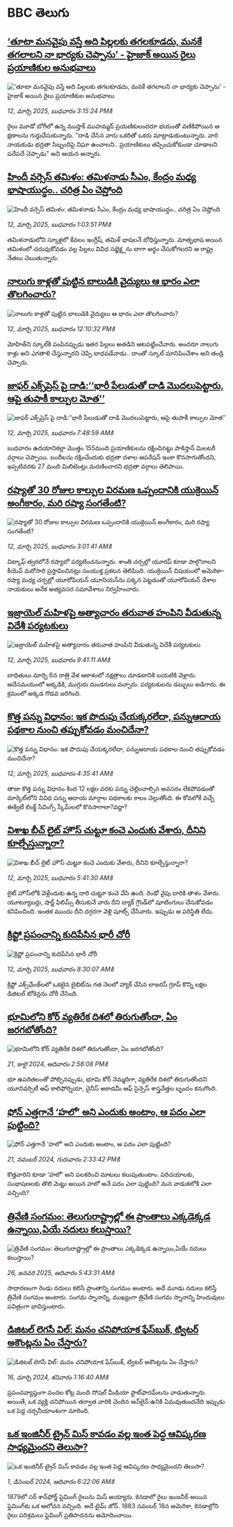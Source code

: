 # BBC తెలుగు## [‘తూటా మనవైపు వస్తే అది పిల్లలకు తగలకూడదు, మనకే తగలాలని నా భార్యకు చెప్పాను’ - హైజాక్ అయిన రైలు ప్రయాణికుల అనుభవాలు](https://www.bbc.com/telugu/articles/c3w17wv78y7o?at_campaign=githubrss)![‘తూటా మనవైపు వస్తే అది పిల్లలకు తగలకూడదు, మనకే తగలాలని నా భార్యకు చెప్పాను’ - హైజాక్ అయిన రైలు ప్రయాణికుల అనుభవాలు](https://ichef.bbci.co.uk/ace/standard/240/cpsprodpb/67f5/live/d129d8c0-ff4d-11ef-a8b1-950887ddc6e5.jpg)_12, మార్చి 2025, బుధవారం 3:15:24 PMకి_రైలు మూడో బోగీలో ఉన్న ముష్తాక్ ముహమ్మద్ ప్రయణికులందరూ భయంతో వణికిపోయిన ఆ క్షణాలను గుర్తుచేసుకున్నారు.
"దాడి చేసిన వారు ఒకరితో ఒకరు మాట్లాడుకుంటున్నారు. వారి నాయకుడు భద్రతా సిబ్బందిపై నిఘా ఉంచాలని.. ప్రయాణికులు తప్పించుకోకుండా చూడాలని పదేపదే చెప్పాడు" అని ఆయన అన్నారు.## [హిందీ వర్సెస్ తమిళం: తమిళనాడు సీఎం, కేంద్రం మధ్య భాషాయుద్ధం.. చరిత్ర ఏం చెప్తోంది](https://www.bbc.com/telugu/articles/ce8vqrmzme9o?at_campaign=githubrss)![హిందీ వర్సెస్ తమిళం: తమిళనాడు సీఎం, కేంద్రం మధ్య భాషాయుద్ధం.. చరిత్ర ఏం చెప్తోంది](https://ichef.bbci.co.uk/ace/standard/240/cpsprodpb/2285/live/fa6a0cc0-ff2d-11ef-a8b1-950887ddc6e5.jpg)_12, మార్చి 2025, బుధవారం 1:03:51 PMకి_తమిళనాడులోని స్కూళ్లలో కేవలం ఇంగ్లీష్, తమిళ్ భాషలనే బోధిస్తున్నారు. మాతృభాష అయిన తమిళంలో చదువుకోవడం వల్ల పిల్లలు వివిధ సబ్జెక్ట్లను బాగా అర్థం చేసుకోగలరని ఆ రాష్ట్ర నేతలు చెబుతున్నారు.## [నాలుగు కాళ్లతో పుట్టిన బాలుడికి వైద్యులు ఆ భారం ఎలా తొలగించారు?](https://www.bbc.com/telugu/articles/c8j0w4y9vx8o?at_campaign=githubrss)![నాలుగు కాళ్లతో పుట్టిన బాలుడికి వైద్యులు ఆ భారం ఎలా తొలగించారు?](https://ichef.bbci.co.uk/ace/standard/240/cpsprodpb/5ff7/live/48b71360-ff32-11ef-8bc4-0f1da5ca8de4.png)_12, మార్చి 2025, బుధవారం 12:10:32 PMకి_మోహిత్‌ని స్కూల్‌కి పంపినప్పుడు ఇతర పిల్లలు అతడిని ఆటపట్టించేవారు. అందరూ నాలుగు కాళ్లు అని  ఎగతాళి చేస్తున్నారని చెప్పి బాధపడేవాడు.. దాంతో స్కూల్ మానిపించేశాం అని తండ్రి చెప్పారు.## [జాఫర్ ఎక్స్‌ప్రెస్ పై దాడి:‘‘భారీ పేలుడుతో దాడి మొదలుపెట్టారు, ఆపై తుపాకీ కాల్పుల మోత’’](https://www.bbc.com/telugu/articles/cz618v20v8xo?at_campaign=githubrss)![జాఫర్ ఎక్స్‌ప్రెస్ పై దాడి:‘‘భారీ పేలుడుతో దాడి మొదలుపెట్టారు, ఆపై తుపాకీ కాల్పుల మోత’’](https://ichef.bbci.co.uk/ace/standard/240/cpsprodpb/7849/live/a6337dd0-ff00-11ef-a8b1-950887ddc6e5.jpg)_12, మార్చి 2025, బుధవారం 7:48:59 AMకి_బుధవారం ఉదయానికల్లా మొత్తం 155మంది ప్రయాణికులను రక్షించినట్టు పాకిస్తాన్ మిలటరీ వర్గాలు చెప్పాయి. బందీలను రక్షించేందుకు భద్రతా దళాల ఆపరేషన్ ఇంకా కొనసాగుతోందని, ఇప్పటివరకు 27 మంది మిలిటెంట్లు మరణించారని భద్రతా వర్గాలు తెలిపాయి.## [రష్యాతో 30 రోజుల కాల్పుల విరమణ ఒప్పందానికి యుక్రెయిన్ అంగీకారం, మరి రష్యా సంగతేంటి?](https://www.bbc.com/telugu/articles/cp8v4pnn64ro?at_campaign=githubrss)![రష్యాతో 30 రోజుల కాల్పుల విరమణ ఒప్పందానికి యుక్రెయిన్ అంగీకారం, మరి రష్యా సంగతేంటి?](https://ichef.bbci.co.uk/ace/standard/240/cpsprodpb/56f4/live/a3ac4aa0-fee8-11ef-b50e-9d086302645f.jpg)_12, మార్చి 2025, బుధవారం 3:01:41 AMకి_విట్కాఫ్ త్వరలోనే రష్యాలో పర్యటించనున్నారు. శాంతి చర్చల్లో యూరప్ కూడా పాల్గొనాలని కీయెవ్ మరోసారి ప్రస్తావించినట్లు సంయుక్త ప్రకటన తెలిపింది.
యుక్రెయిన్ విషయంలో అమెరికా- రష్యా మధ్య చర్చల్లో యూరోపియన్ యూనియన్‌ను పక్కన పెట్టడంతో యూరోపియన్ దేశాల నాయకులు అనేక అత్యవసర సమావేశాలు నిర్వహించారు.## [ఇజ్రాయెల్ మహిళపై అత్యాచారం తరువాత హంపిని వీడుతున్న విదేశీ పర్యటకులు](https://www.bbc.com/telugu/articles/c5y092yj5jyo?at_campaign=githubrss)![ఇజ్రాయెల్ మహిళపై అత్యాచారం తరువాత హంపిని వీడుతున్న విదేశీ పర్యటకులు](https://ichef.bbci.co.uk/ace/standard/240/cpsprodpb/bc71/live/5a181f50-fe6f-11ef-a8b1-950887ddc6e5.jpg)_12, మార్చి 2025, బుధవారం 9:41:11 AMకి_బాధితులు మార్చి 6న రాత్రి వేళ ఆకాశంలో నక్షత్రాలు చూడటానికి బయటికి వెళ్లారు. అదేసమయంలో అక్కడికి, ముగ్గురు దుండగులు వచ్చారు. పర్యటకులను డబ్బులు అడిగారు. ఈ క్రమంలో అక్కడ గొడవ జరిగింది.## [కొత్త పన్ను విధానం: ఇక పొదుపు చేయక్కరలేదా, పన్నుఆదాయ పథకాల నుంచి తప్పుకోవడం మంచిదేనా?](https://www.bbc.com/telugu/articles/cj679yj755lo?at_campaign=githubrss)![కొత్త పన్ను విధానం: ఇక పొదుపు చేయక్కరలేదా, పన్నుఆదాయ పథకాల నుంచి తప్పుకోవడం మంచిదేనా?](https://ichef.bbci.co.uk/ace/standard/240/cpsprodpb/6f0f/live/4c9df550-fe94-11ef-8c3d-b7dcc7510cb1.jpg)_12, మార్చి 2025, బుధవారం 4:35:41 AMకి_తాజా కొత్త పన్ను విధానం కింద 12 లక్షల వరకు పన్ను చెల్లించాల్సిన అవసరం లేకపోవడంతో  మార్కెట్‌లోని వివిధ పన్ను ఆదాయ మార్గాల పథకాలకు కాలం చెల్లుతోంది. ఈ కోవలోకే వచ్చే ఈక్విటీ లింక్డ్ సేవింగ్స్ స్కీమ్‌లలో కొనసాగాలా?వద్దా?## [విశాఖ బీచ్‌ లైట్ హౌస్‌ చుట్టూ కంచె ఎందుకు వేశారు, దీనిని కూల్చేస్తున్నారా?](https://www.bbc.com/telugu/articles/cz61833glqno?at_campaign=githubrss)![విశాఖ బీచ్‌ లైట్ హౌస్‌ చుట్టూ కంచె ఎందుకు వేశారు, దీనిని కూల్చేస్తున్నారా?](https://ichef.bbci.co.uk/ace/standard/240/cpsprodpb/0404/live/a45f64a0-ff01-11ef-a778-21d7533a3ee3.jpg)_12, మార్చి 2025, బుధవారం 5:41:30 AMకి_లైట్ హౌస్‌లోకి వెళ్లేందుకు ఉన్న దారి చుట్టూ కంచె వేసి ఉంది. రెండో వైపు దారికి తాళం వేశారు. యూట్యూబర్లు, షార్ట్ ఫిలిమ్స్ తీసుకునే వారు దీని బ్యాక్ గ్రౌండ్‌లో షూటింగులు చేసుకోవడం కనిపించింది. ఇంతక ముందు దీని దగ్గరగా వెళ్లి షూట్స్ చేసేవారు. ఇప్పుడు ఆ పరిస్థితి లేదు.## [క్రిప్టో ప్రపంచాన్ని కుదిపేసిన భారీ చోరీ](https://www.bbc.com/telugu/articles/czrnkzymz54o?at_campaign=githubrss)![క్రిప్టో ప్రపంచాన్ని కుదిపేసిన భారీ చోరీ](https://ichef.bbci.co.uk/ace/standard/240/cpsprodpb/2286/live/0722c0e0-ff1c-11ef-9bbb-990251caec62.jpg)_12, మార్చి 2025, బుధవారం 8:30:07 AMకి_క్రిప్టో ఎక్స్‌ఛేంజ్‌లలో ఒకటైన  బైబిట్‌ను గత నెలలో హ్యాక్ చేసిన  లాజరస్ గ్రూప్ కొన్ని లక్షల డిజిటల్ టోకెన్లను చోరీ చేసింది.## [భూమిలోని కోర్ వ్యతిరేక దిశలో తిరుగుతోందా, ఏం జరగబోతోంది?](https://www.bbc.com/telugu/articles/crgr7rnd7g4o?at_campaign=githubrss)![భూమిలోని కోర్ వ్యతిరేక దిశలో తిరుగుతోందా, ఏం జరగబోతోంది?](https://ichef.bbci.co.uk/ace/standard/240/cpsprodpb/cc28/live/4457bc00-3ec3-11ef-b2f4-77406157b906.jpg)_21, జులై 2024, ఆదివారం 2:58:08 PMకి_భూ ఉపరితలంతో పోల్చినప్పుడు, భూమి కోర్ నెమ్మదిగా, వ్యతిరేక దిశలో తిరుగుతోందని యూనివర్సిటీ ఆఫ్ కాలిఫోర్నియా, చైనీస్ అకాడమీ ఆఫ్ సైన్సెస్‌ శాస్త్రవేత్తల బృందం కనుగొంది.## [ఫోన్ ఎత్తగానే ‘హలో’ అని ఎందుకు అంటాం, ఆ పదం ఎలా పుట్టింది?](https://www.bbc.com/telugu/articles/cgj7x7gdjq4o?at_campaign=githubrss)![ఫోన్ ఎత్తగానే ‘హలో’ అని ఎందుకు అంటాం, ఆ పదం ఎలా పుట్టింది?](https://ichef.bbci.co.uk/ace/standard/240/cpsprodpb/0618/live/7a20ebb0-a807-11ef-b21e-5359bd56d02f.jpg)_21, నవంబర్ 2024, గురువారం 2:33:42 PMకి_కొత్తవారిని కూడా ‘హలో’ అని పలకరించి మాటలు కలుపుతుంటాం.  పరిచయాలకు, సంభాషణలకు తొలి మెట్టు అయిన హలో అనే పదం ఎలా పుట్టింది? మన వాడుకలోకి ఎలా వచ్చింది?## [త్రివేణి సంగమం: తెలుగురాష్ట్రాల్లో ఈ ప్రాంతాలు ఎక్కడెక్కడ ఉన్నాయి,ఏయే నదులు కలుస్తాయి? ](https://www.bbc.com/telugu/articles/cz7elrr17jeo?at_campaign=githubrss)![త్రివేణి సంగమం: తెలుగురాష్ట్రాల్లో ఈ ప్రాంతాలు ఎక్కడెక్కడ ఉన్నాయి,ఏయే నదులు కలుస్తాయి? ](https://ichef.bbci.co.uk/ace/standard/240/cpsprodpb/9dad/live/7f50e780-da42-11ef-a37f-eba91255dc3d.jpg)_26, జనవరి 2025, ఆదివారం 5:43:31 AMకి_సాధారణంగా రెండు నదులు కలిసే ప్రాంతాన్ని సంగమం అంటారు. అదే మూడు నదులు కలిస్తే త్రివేణి సంగమం అంటారు. సంగమ స్నానాన్ని, ముఖ్యంగా త్రివేణి సంగమ స్నానాన్ని హిందువులు పవిత్రంగా భావిస్తుంటారు.## [డిజిటల్ లెగసీ విల్: మనం చనిపోయాక ఫేస్‌బుక్, ట్విటర్‌ అకౌంట్లను ఏం చేస్తారు?](https://www.bbc.com/telugu/articles/cx0zl1qeyq2o?at_campaign=githubrss)![డిజిటల్ లెగసీ విల్: మనం చనిపోయాక ఫేస్‌బుక్, ట్విటర్‌ అకౌంట్లను ఏం చేస్తారు?](https://ichef.bbci.co.uk/ace/standard/240/cpsprodpb/bea2/live/2323ffd0-e2d4-11ee-9410-0f893255c2a0.jpg)_16, మార్చి 2024, శనివారం 1:16:40 AMకి_ప్రపంచవ్యాప్తంగా వందల కోట్ల మంది సోషల్ మీడియా ఫ్లాట్‌ఫారమ్‌లను వాడుతున్నారు. అయితే, ఒక వ్యక్తి చనిపోయిన తర్వాత వారికి చెందిన ఆన్‌లైన్ ఉనికి ఏమవుతుందనేది ఇప్పుడు ఒక పెద్ద చర్చనీయాంశంగా మారింది.## [ఒక ఇంజినీర్ ట్రైన్ మిస్ కావడం వల్ల ఇంత పెద్ద ఆవిష్కరణ సాధ్యమైందని తెలుసా?](https://www.bbc.com/telugu/articles/c774y4mdrgdo?at_campaign=githubrss)![ఒక ఇంజినీర్ ట్రైన్ మిస్ కావడం వల్ల ఇంత పెద్ద ఆవిష్కరణ సాధ్యమైందని తెలుసా?](https://ichef.bbci.co.uk/ace/standard/240/cpsprodpb/d07c/live/d2f92490-ab19-11ef-8264-5f9791599833.jpg)_1, డిసెంబర్ 2024, ఆదివారం 6:22:06 AMకి_1879లో సర్ శాన్‌ఫోర్డ్ ఫ్లెమింగ్ రైలును మిస్ అయ్యారు. కెనడాలో రైలు ఇంజనీర్ అయిన ఫ్లెమింగ్‌కు ఒక ఆలోచన వచ్చింది. అదే టైమ్ జోన్‌. 
1883 నవంబర్ 18న అమెరికా, కెనడాల్లోని రైలు పరిశ్రమలు ఫ్లెమింగ్ ప్రతిపాదనను ఆమోదించాయి.
